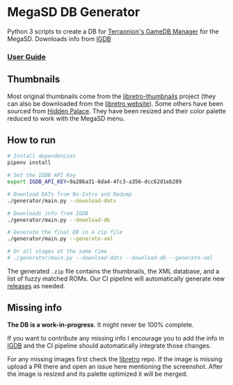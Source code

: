# MegaSD DB Generator

Python 3 scripts to create a DB for [Terraonion's GameDB Manager](https://github.com/Terraonion-dev/GameDBManagerMD) for the MegaSD. Downloads info from [IGDB](https://www.igdb.com/discover)

### [User Guide](https://github.com/hugo19941994/megasd-db-generator/wiki/User-Guide)

## Thumbnails

Most original thumbnails come from the [libretro-thumbnails](https://github.com/libretro-thumbnails/libretro-thumbnails) project (they can also be downloaded from the [libretro website](http://thumbnailpacks.libretro.com/)). Some others have been sourced from [Hidden Palace](https://hiddenpalace.org/). They have been resized and their color palette reduced to work with the MegaSD menu.

## How to run

```bash
# Install dependencies
pipenv install

# Set the IGDB API Key
export IGDB_API_KEY=9a286a31-6da4-4fc3-a356-dcc62d1eb289

# Download DATs from No-Intro and Redump
./generator/main.py --download-dats

# Downloads info from IGDB
./generator/main.py --download-db

# Generate the final DB in a zip file
./generator/main.py --generate-xml

# Or all stages at the same time
# ./generator/main.py --download-dats --download-db --generate-xml
```

The generated `.zip` file contains the thumbnails, the XML database, and a list of fuzzy matched ROMs. Our CI pipeline will automatically generate new [releases](https://github.com/hugo19941994/megasd-db-generator/releases) as needed.

## Missing info

**The DB is a work-in-progress**. It might never be 100% complete.

If you want to contribute any missing info I encourage you to add the info in [IGDB](https://www.igdb.com/discover) and the CI pipeline should automatically integrate those changes.

For any missing images first check the [libretro](https://github.com/libretro-thumbnails/libretro-thumbnails) repo. If the image is missing upload a PR there and open an issue here mentioning the screenshot. After the image is resized and its palette optimized it will be merged.
